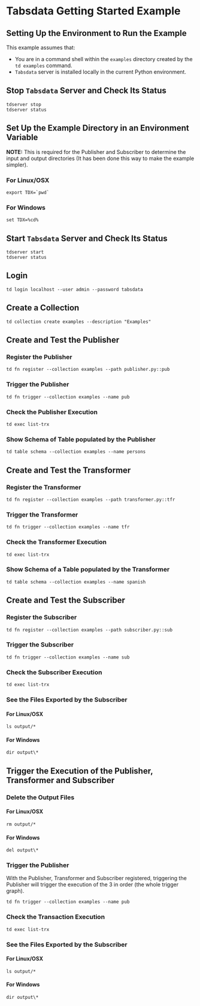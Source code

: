 <!--
    Copyright 2025 Tabs Data Inc.
-->

# Tabsdata Getting Started Example

## Setting Up the Environment to Run the Example

This example assumes that:

* You are in a command shell within the `examples` directory
 created by the `td examples` command.  
* `Tabsdata` server is installed locally in the current 
   Python environment. 

## Stop `Tabsdata` Server and Check Its Status
```
tdserver stop
tdserver status
```

## Set Up the Example Directory in an Environment Variable

**NOTE:** This is required for the Publisher and Subscriber to determine the 
input and output directories (It has been done this way to make the example
simpler).

### For Linux/OSX
```
export TDX=`pwd`
```

### For Windows
```
set TDX=%cd%
```

## Start `Tabsdata` Server and Check Its Status
```
tdserver start
tdserver status
```

## Login
```
td login localhost --user admin --password tabsdata
```

## Create a Collection
```
td collection create examples --description "Examples"
```

## Create and Test the Publisher

### Register the Publisher
```
td fn register --collection examples --path publisher.py::pub
```

### Trigger the Publisher
```
td fn trigger --collection examples --name pub
```

### Check the Publisher Execution
```
td exec list-trx
```

### Show Schema of Table populated by the Publisher
```
td table schema --collection examples --name persons
```

## Create and Test the Transformer

### Register the Transformer
```
td fn register --collection examples --path transformer.py::tfr
```

### Trigger the Transformer
```
td fn trigger --collection examples --name tfr
```
### Check the Transformer Execution
```
td exec list-trx
```

### Show Schema of a Table populated by the Transformer
```
td table schema --collection examples --name spanish
```

## Create and Test the Subscriber

### Register the Subscriber
```
td fn register --collection examples --path subscriber.py::sub
```

### Trigger the Subscriber
```
td fn trigger --collection examples --name sub
```
### Check the Subscriber Execution
```
td exec list-trx
```

### See the Files Exported by the Subscriber

#### For Linux/OSX
```
ls output/*
```

#### For Windows
```
dir output\*
```

## Trigger the Execution of the Publisher, Transformer and Subscriber

### Delete the Output Files

#### For Linux/OSX
```
rm output/*
```

#### For Windows
```
del output\*
```

### Trigger the Publisher

With the Publisher, Transformer and Subscriber registered, triggering 
the Publisher will trigger the execution of the 3 in order 
(the whole trigger graph).

```
td fn trigger --collection examples --name pub
```

### Check the Transaction Execution
```
td exec list-trx
```

### See the Files Exported by the Subscriber

#### For Linux/OSX
```
ls output/*
```

#### For Windows
```
dir output\*
```